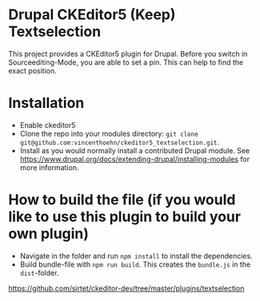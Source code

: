 # Drupal CKEditor5 (Keep) Textselection

This project provides a CKEditor5 plugin for Drupal. Before you switch in Sourceediting-Mode, you are able to set a pin. This can help to find the exact position.

# Installation
* Enable ckeditor5 
* Clone the repo into your modules directory:
  `git clone git@github.com:vincenthoehn/ckeditor5_textselection.git`.
* Install as you would normally install a contributed Drupal module.
  See https://www.drupal.org/docs/extending-drupal/installing-modules for more
  information.

# How to build the file (if you would like to use this plugin to build your own plugin)
* Navigate in the folder and run `npm install` to install the dependencies.
* Build bundle-file with `npm run build`. This creates the `bundle.js` in the `dist`-folder.

https://github.com/sirtet/ckeditor-dev/tree/master/plugins/textselection
